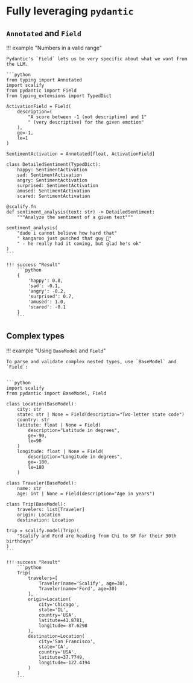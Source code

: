 # Fully leveraging `pydantic`

## `Annotated` and `Field`

!!! example "Numbers in a valid range"

    Pydantic's `Field` lets us be very specific about what we want from the LLM.
    
    ```python
    from typing import Annotated
    import scalify
    from pydantic import Field
    from typing_extensions import TypedDict

    ActivationField = Field(
        description=(
            "A score between -1 (not descriptive) and 1"
            " (very descriptive) for the given emotion"
        ),
        ge=-1,
        le=1
    )

    SentimentActivation = Annotated[float, ActivationField]

    class DetailedSentiment(TypedDict):
        happy: SentimentActivation
        sad: SentimentActivation
        angry: SentimentActivation
        surprised: SentimentActivation
        amused: SentimentActivation
        scared: SentimentActivation

    @scalify.fn
    def sentiment_analysis(text: str) -> DetailedSentiment:
        """Analyze the sentiment of a given text"""

    sentiment_analysis(
        "dude i cannot believe how hard that"
        " kangaroo just punched that guy 🤣"
        " - he really had it coming, but glad he's ok"
    )
    ```
    
    !!! success "Result"
        ```python
        {
            'happy': 0.8,
            'sad': -0.1,
            'angry': -0.2,
            'surprised': 0.7,
            'amused': 1.0,
            'scared': -0.1
        }
        ```

## Complex types

!!! example "Using `BaseModel` and `Field`"

    To parse and validate complex nested types, use `BaseModel` and `Field`:
    
    
    ```python
    import scalify
    from pydantic import BaseModel, Field

    class Location(BaseModel):
        city: str
        state: str | None = Field(description="Two-letter state code")
        country: str
        latitute: float | None = Field(
            description="Latitude in degrees",
            ge=-90,
            le=90
        )
        longitude: float | None = Field(
            description="Longitude in degrees",
            ge=-180,
            le=180
        )
    
    class Traveler(BaseModel):
        name: str
        age: int | None = Field(description="Age in years")
    
    class Trip(BaseModel):
        travelers: list[Traveler]
        origin: Location
        destination: Location
    
    trip = scalify.model(Trip)(
        "Scalify and Ford are heading from Chi to SF for their 30th birthdays"
    )
    ```
    
    !!! success "Result"
        ```python
        Trip(
            travelers=[
                Traveler(name='Scalify', age=30),
                Traveler(name='Ford', age=30)
            ],
            origin=Location(
                city='Chicago',
                state='IL',
                country='USA',
                latitute=41.8781,
                longitude=-87.6298
            ),
            destination=Location(
                city='San Francisco',
                state='CA',
                country='USA',
                latitute=37.7749,
                longitude=-122.4194
            )
        )
        ```